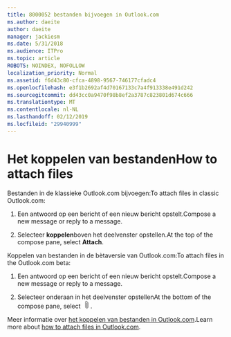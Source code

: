 ```yaml
---
title: 8000052 bestanden bijvoegen in Outlook.com
ms.author: daeite
author: daeite
manager: jackiesm
ms.date: 5/31/2018
ms.audience: ITPro
ms.topic: article
ROBOTS: NOINDEX, NOFOLLOW
localization_priority: Normal
ms.assetid: f6d43c80-cfca-4898-9567-746177cfadc4
ms.openlocfilehash: e3f1b2692af4d70167133c7a4f913338e491d242
ms.sourcegitcommit: dd43cc0a9470f98b8ef2a3787c823801d674c666
ms.translationtype: MT
ms.contentlocale: nl-NL
ms.lasthandoff: 02/12/2019
ms.locfileid: "29940999"
---
```

# <a name="how-to-attach-files"></a><span data-ttu-id="6af54-102">Het koppelen van bestanden</span><span class="sxs-lookup"><span data-stu-id="6af54-102">How to attach files</span></span>

<span data-ttu-id="6af54-103">Bestanden in de klassieke Outlook.com bijvoegen:</span><span class="sxs-lookup"><span data-stu-id="6af54-103">To attach files in classic Outlook.com:</span></span>
  
1. <span data-ttu-id="6af54-104">Een antwoord op een bericht of een nieuw bericht opstelt.</span><span class="sxs-lookup"><span data-stu-id="6af54-104">Compose a new message or reply to a message.</span></span>
    
2. <span data-ttu-id="6af54-105">Selecteer **koppelen**boven het deelvenster opstellen.</span><span class="sxs-lookup"><span data-stu-id="6af54-105">At the top of the compose pane, select **Attach**.</span></span> 
    
<span data-ttu-id="6af54-106">Koppelen van bestanden in de bètaversie van Outlook.com:</span><span class="sxs-lookup"><span data-stu-id="6af54-106">To attach files in the Outlook.com beta:</span></span>
  
1. <span data-ttu-id="6af54-107">Een antwoord op een bericht of een nieuw bericht opstelt.</span><span class="sxs-lookup"><span data-stu-id="6af54-107">Compose a new message or reply to a message.</span></span>
    
2. <span data-ttu-id="6af54-108">Selecteer onderaan in het deelvenster opstellen</span><span class="sxs-lookup"><span data-stu-id="6af54-108">At the bottom of the compose pane, select</span></span> ![Koppelen](media/da223d01-5fe6-448c-a3a3-e2b5262da4b9.png)<span data-ttu-id="6af54-110">.</span><span class="sxs-lookup"><span data-stu-id="6af54-110"></span></span>
    
<span data-ttu-id="6af54-111">Meer informatie over [het koppelen van bestanden in Outlook.com](https://go.microsoft.com/fwlink/p/?linkid=2001702&amp;clcid=0x409).</span><span class="sxs-lookup"><span data-stu-id="6af54-111">Learn more about [how to attach files in Outlook.com](https://go.microsoft.com/fwlink/p/?linkid=2001702&amp;clcid=0x409).</span></span>
  

